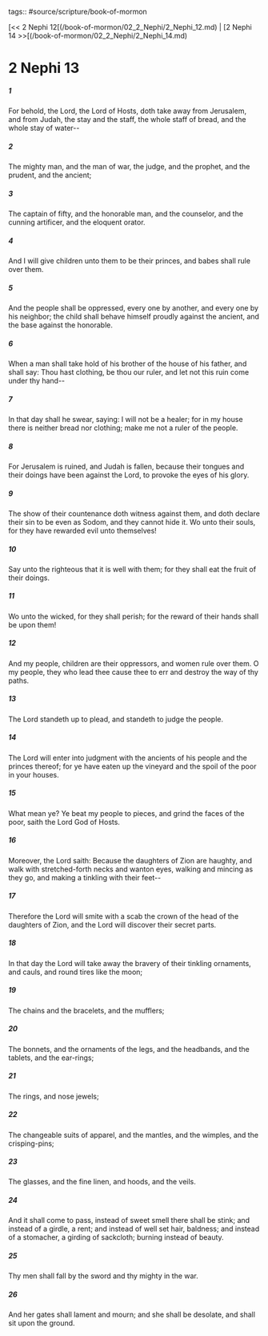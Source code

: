 tags:: #source/scripture/book-of-mormon

[<< 2 Nephi 12[(/book-of-mormon/02_2_Nephi/2_Nephi_12.md) | [2 Nephi 14 >>[(/book-of-mormon/02_2_Nephi/2_Nephi_14.md)

# 2 Nephi 13

##### 1

For behold, the Lord, the Lord of Hosts, doth take away from Jerusalem, and from Judah, the stay and the staff, the whole staff of bread, and the whole stay of water--

##### 2

The mighty man, and the man of war, the judge, and the prophet, and the prudent, and the ancient;

##### 3

The captain of fifty, and the honorable man, and the counselor, and the cunning artificer, and the eloquent orator.

##### 4

And I will give children unto them to be their princes, and babes shall rule over them.

##### 5

And the people shall be oppressed, every one by another, and every one by his neighbor; the child shall behave himself proudly against the ancient, and the base against the honorable.

##### 6

When a man shall take hold of his brother of the house of his father, and shall say: Thou hast clothing, be thou our ruler, and let not this ruin come under thy hand--

##### 7

In that day shall he swear, saying: I will not be a healer; for in my house there is neither bread nor clothing; make me not a ruler of the people.

##### 8

For Jerusalem is ruined, and Judah is fallen, because their tongues and their doings have been against the Lord, to provoke the eyes of his glory.

##### 9

The show of their countenance doth witness against them, and doth declare their sin to be even as Sodom, and they cannot hide it. Wo unto their souls, for they have rewarded evil unto themselves!

##### 10

Say unto the righteous that it is well with them; for they shall eat the fruit of their doings.

##### 11

Wo unto the wicked, for they shall perish; for the reward of their hands shall be upon them!

##### 12

And my people, children are their oppressors, and women rule over them. O my people, they who lead thee cause thee to err and destroy the way of thy paths.

##### 13

The Lord standeth up to plead, and standeth to judge the people.

##### 14

The Lord will enter into judgment with the ancients of his people and the princes thereof; for ye have eaten up the vineyard and the spoil of the poor in your houses.

##### 15

What mean ye? Ye beat my people to pieces, and grind the faces of the poor, saith the Lord God of Hosts.

##### 16

Moreover, the Lord saith: Because the daughters of Zion are haughty, and walk with stretched-forth necks and wanton eyes, walking and mincing as they go, and making a tinkling with their feet--

##### 17

Therefore the Lord will smite with a scab the crown of the head of the daughters of Zion, and the Lord will discover their secret parts.

##### 18

In that day the Lord will take away the bravery of their tinkling ornaments, and cauls, and round tires like the moon;

##### 19

The chains and the bracelets, and the mufflers;

##### 20

The bonnets, and the ornaments of the legs, and the headbands, and the tablets, and the ear-rings;

##### 21

The rings, and nose jewels;

##### 22

The changeable suits of apparel, and the mantles, and the wimples, and the crisping-pins;

##### 23

The glasses, and the fine linen, and hoods, and the veils.

##### 24

And it shall come to pass, instead of sweet smell there shall be stink; and instead of a girdle, a rent; and instead of well set hair, baldness; and instead of a stomacher, a girding of sackcloth; burning instead of beauty.

##### 25

Thy men shall fall by the sword and thy mighty in the war.

##### 26

And her gates shall lament and mourn; and she shall be desolate, and shall sit upon the ground.
